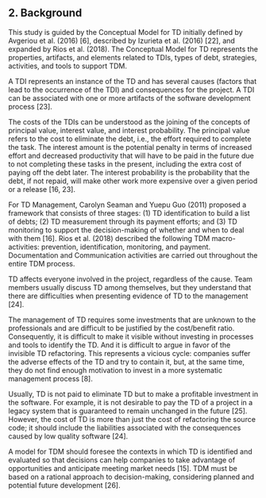 ## 2. Background

This study is guided by the Conceptual Model for TD initially defined by Avgeriou et al. (2016) [6], described by Izurieta et al. (2016) [22], and expanded by Rios et al. (2018). The Conceptual Model for TD represents the properties, artifacts, and elements related to TDIs, types of debt, strategies, activities, and tools to support TDM.

A TDI represents an instance of the TD and has several causes (factors that lead to the occurrence of the TDI) and consequences for the project. A TDI can be associated with one or more artifacts of the software development process [23].

The costs of the TDIs can be understood as the joining of the concepts of principal value, interest value, and interest probability. The principal value refers to the cost to eliminate the debt, i.e., the effort required to complete the task. The interest amount is the potential penalty in terms of increased effort and decreased productivity that will have to be paid in the future due to not completing these tasks in the present, including the extra cost of paying off the debt later. The interest probability is the probability that the debt, if not repaid, will make other work more expensive over a given period or a release [16, 23].

For TD Management, Carolyn Seaman and Yuepu Guo (2011) proposed a framework that consists of three stages: (1) TD identification to build a list of debts; (2) TD measurement through its payment efforts; and (3) TD monitoring to support the decision-making of whether and when to deal with them [16]. Rios et al. (2018) described the following TDM macro-activities: prevention, identification, monitoring, and payment. Documentation and Communication activities are carried out throughout the entire TDM process.

TD affects everyone involved in the project, regardless of the cause. Team members usually discuss TD among themselves, but they understand that there are difficulties when presenting evidence of TD to the management [24].

The management of TD requires some investments that are unknown to the professionals and are difficult to be justified by the cost/benefit ratio. Consequently, it is difficult to make it visible without investing in processes and tools to identify the TD. And it is difficult to argue in favor of the invisible TD refactoring. This represents a vicious cycle: companies suffer the adverse effects of the TD and try to contain it, but, at the same time, they do not find enough motivation to invest in a more systematic management process [8]. 

Usually, TD is not paid to eliminate TD but to make a profitable investment in the software. For example, it is not desirable to pay the TD of a project in a legacy system that is guaranteed to remain unchanged in the future [25]. However, the cost of TD is more than just the cost of refactoring the source code; it should include the liabilities associated with the consequences caused by low quality software [24].

A model for TDM should foresee the contexts in which TD is identified and evaluated so that decisions can help companies to take advantage of opportunities and anticipate meeting market needs [15]. TDM must be based on a rational approach to decision-making, considering planned and potential future development [26].
